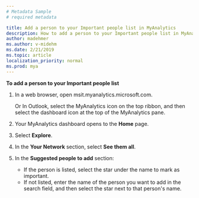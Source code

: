 ```yaml
---
# Metadata Sample
# required metadata

title: Add a person to your Important people list in MyAnalytics
description: How to add a person to your Important people list in MyAnalytics 
author: madehmer
ms.author: v-midehm
ms.date: 2/21/2019
ms.topic: article
localization_priority: normal 
ms.prod: mya
---
```


**To add a person to your Important people list**

1. In a web browser, open msit.myanalytics.microsoft.com. 

   Or In Outlook, select the MyAnalytics icon on the top ribbon, and then select the dashboard icon at the top of the MyAnalytics pane.

2. Your MyAnalytics dashboard opens to the **Home** page.
3. Select **Explore**.
4. In the **Your Network** section, select **See them all**.  
5. In the **Suggested people to add** section:

   * If the person is listed, select the star under the name to mark as important.
   * If not listed, enter the name of the person you want to add in the search field, and then select the star next to that person's name.